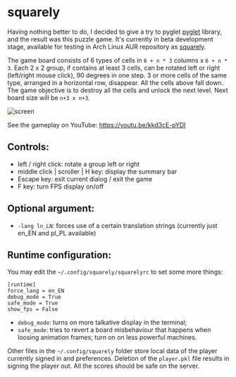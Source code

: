 # squarely
Having nothing better to do, I decided to give a try to pyglet [pyglet](https://bitbucket.org/pyglet/pyglet) library, 
and the result was this puzzle game. It's currently in beta development stage, available for testing in Arch Linux 
AUR repository as [squarely](https://aur.archlinux.org/packages/squarely).


The game board consists of 6 types of cells in `6 + n * 3` columns x `6 + n * 3`. Each 2 x 2 group, if contains at 
least 3 cells, can be rotated left or right (left/right mouse click), 90 degrees in one step. 3 or more cells of the 
same type, arranged in a horizontal row, disappear. All the cells above fall down. The game objective is to destroy all 
the cells and unlock the next level. Next board size will be `n+3 x n+3`.

![screen](http://nwg.pl/squarely/wiki/screen1.png)

See the gameplay on YouTube: https://youtu.be/kkd3cE-pYDI

## Controls:

- left / right click: rotate a group left or right
- middle click | scroller | H key: display the summary bar
- Escape key: exit current dialog / exit the game
- F key: turn FPS display on/off

## Optional argument:

- `-lang ln_LN`: forces use of a certain translation strings (currently just en_EN and pl_PL available)

## Runtime configuration:

You may edit the `~/.config/squarely/squarelyrc` to set some more things:

```text
[runtime]
force_lang = en_EN
debug_mode = True
safe_mode = True
show_fps = False
```

- `debug_mode`: turns on more talkative display in the terminal;
- `safe_mode`: tries to revert a board misbehaviour that happens when loosing animation frames; turn on on less 
powerful machines.

Other files in the `~/.config/squarely` folder store local data of the player currently signed in and preferences.
Deletion of the `player.pkl` file results in signing the player out. All the scores should be safe on the server.

